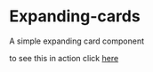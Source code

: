 # Expanding-cards

A simple expanding card component

to see this in action click [here](https://ankurghosh541.github.io/Expanding-cards/)
